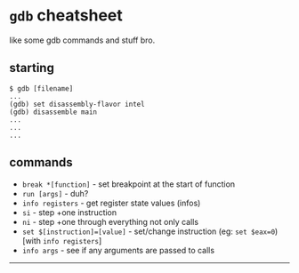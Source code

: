 # `gdb` cheatsheet

like some gdb commands and stuff bro.

## starting

```
$ gdb [filename]
...
(gdb) set disassembly-flavor intel
(gdb) disassemble main
...
...
...
```

## commands

- `break *[function]` - set breakpoint at the start of function
- `run [args]` - duh?
- `info registers` - get register state values (infos)
- `si` - step +one instruction
- `ni` - step +one through everything not only calls
- `set $[instruction]=[value]` - set/change instruction (eg: `set $eax=0`) [with `info registers`]
- `info args` - see if any arguments are passed to calls

---
